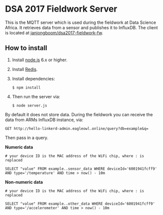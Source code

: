 # DSA 2017 Fieldwork Server

This is the MQTT server which is used during the fieldwork at Data Science Africa. It retrieves data from a sensor and publishes it to InfluxDB. The client is located at [janjongboom/dsa2017-fieldwork-fw](https://github.com/janjongboom/dsa2017-fieldwork-fw).

## How to install

1. Install [node.js](http://nodejs.org) 6.x or higher.
1. Install [Redis](https://redis.io).
1. Install dependencies:

    ```
    $ npm install
    ```

1. Then run the server via:

    ```
    $ node server.js
    ```

By default it does not store data. During the fieldwork you can receive the data from ARMs InfluxDB instance, via:

```
GET http://hello-linkerd-admin.eagleowl.online/query?db=example&q=
```

Then pass in a query.

**Numeric data**

```
# your device ID is the MAC address of the WiFi chip, where : is replaced

SELECT "value" FROM example..sensor_data WHERE deviceId='6001941fcff9' AND type='/temperature' AND time > now() - 10m
```

**Non-numeric data**

```
# your device ID is the MAC address of the WiFi chip, where : is replaced

SELECT "value" FROM example..other_data WHERE deviceId='6001941fcff9' AND type='/accelerometer' AND time > now() - 10m
```
